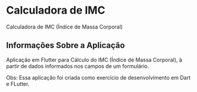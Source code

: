 # Calculadora de IMC

Calculadora de IMC (Índice de Massa Corporal)

## Informações Sobre a Aplicação

Aplicação em Flutter para Cálculo do IMC (Índice de Massa Corporal),
à partir de dados informados nos campos de um formulário.

Obs: Essa aplicação foi criada como exercício de desenvolvimento em Dart
e FLutter.
